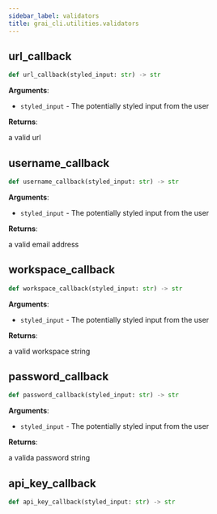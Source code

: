 ```yaml
---
sidebar_label: validators
title: grai_cli.utilities.validators
---
```


## url\_callback

```python
def url_callback(styled_input: str) -> str
```

**Arguments**:

- `styled_input` - The potentially styled input from the user


**Returns**:

  a valid url

## username\_callback

```python
def username_callback(styled_input: str) -> str
```

**Arguments**:

- `styled_input` - The potentially styled input from the user


**Returns**:

  a valid email address

## workspace\_callback

```python
def workspace_callback(styled_input: str) -> str
```

**Arguments**:

- `styled_input` - The potentially styled input from the user


**Returns**:

  a valid workspace string

## password\_callback

```python
def password_callback(styled_input: str) -> str
```

**Arguments**:

- `styled_input` - The potentially styled input from the user


**Returns**:

  a valida password string

## api\_key\_callback

```python
def api_key_callback(styled_input: str) -> str
```
